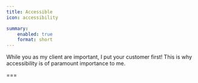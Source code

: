 ```yaml
---
title: Accessible
icon: accessibility

summary:
    enabled: true
    format: short
---
```


While you as my client are important, I put your customer first! This is why accessibility is of paramount importance to me.

===
